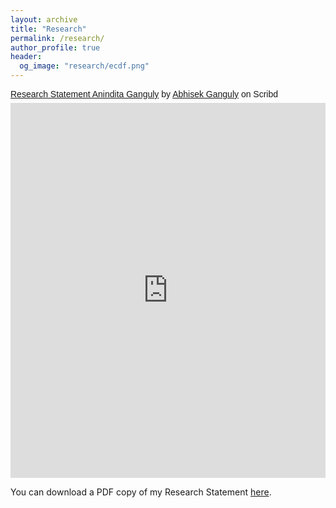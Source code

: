 ```yaml
---
layout: archive
title: "Research"
permalink: /research/
author_profile: true
header:
  og_image: "research/ecdf.png"
---
```


<p  style=" margin: 12px auto 6px auto; font-family: Helvetica,Arial,Sans-serif; font-style: normal; font-variant: normal; font-weight: normal; font-size: 14px; line-height: normal; font-size-adjust: none; font-stretch: normal; -x-system-font: none; display: block;">   <a title="View Research Statement Anindita Ganguly on Scribd" href="https://www.scribd.com/document/657997913/Research-Statement-Anindita-Ganguly#from_embed"  style="text-decoration: underline;" >Research Statement Anindita Ganguly</a> by <a title="View Abhisek Ganguly's profile on Scribd" href="https://www.scribd.com/user/678143401/Abhisek-Ganguly#from_embed"  style="text-decoration: underline;" >Abhisek Ganguly</a> on Scribd</p><iframe class="scribd_iframe_embed" title="Research Statement Anindita Ganguly" src="https://www.scribd.com/embeds/657997913/content?start_page=1&view_mode=scroll&access_key=key-T6zjHl476ikHiP7swpda" data-auto-height="false" data-aspect-ratio="0.7080062794348508" scrolling="no" id="doc_1222" width="100%" height="600" frameborder="0"></iframe>


You can download a PDF copy of my Research Statement [here](https://github.com/AbhisekGanguly/aninditaganguly/blob/master/files/pdf/Research_Statement_Anindita_Ganguly.pdf).
